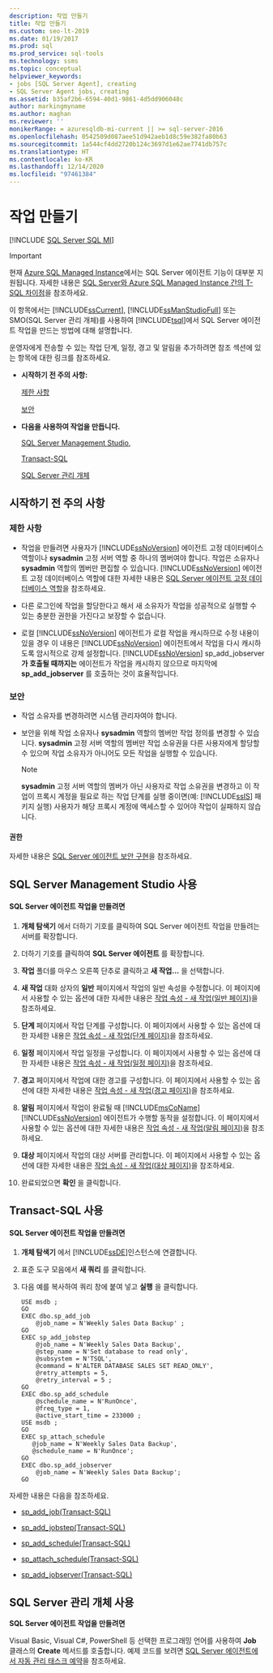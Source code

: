 ```yaml
---
description: 작업 만들기
title: 작업 만들기
ms.custom: seo-lt-2019
ms.date: 01/19/2017
ms.prod: sql
ms.prod_service: sql-tools
ms.technology: ssms
ms.topic: conceptual
helpviewer_keywords:
- jobs [SQL Server Agent], creating
- SQL Server Agent jobs, creating
ms.assetid: b35af2b6-6594-40d1-9861-4d5dd906048c
author: markingmyname
ms.author: maghan
ms.reviewer: ''
monikerRange: = azuresqldb-mi-current || >= sql-server-2016
ms.openlocfilehash: 0542509d087aee51d942aeb1d8c59e382fa80b63
ms.sourcegitcommit: 1a544cf4dd2720b124c3697d1e62ae7741db757c
ms.translationtype: HT
ms.contentlocale: ko-KR
ms.lasthandoff: 12/14/2020
ms.locfileid: "97461384"
---
```

# <a name="create-a-job"></a>작업 만들기
[!INCLUDE [SQL Server SQL MI](../../includes/applies-to-version/sql-asdbmi.md)]

> [!IMPORTANT]  
> 현재 [Azure SQL Managed Instance](/azure/sql-database/sql-database-managed-instance)에서는 SQL Server 에이전트 기능이 대부분 지원됩니다. 자세한 내용은 [SQL Server와 Azure SQL Managed Instance 간의 T-SQL 차이점](/azure/sql-database/sql-database-managed-instance-transact-sql-information#sql-server-agent)을 참조하세요.

이 항목에서는 [!INCLUDE[ssCurrent](../../includes/sscurrent-md.md)], [!INCLUDE[ssManStudioFull](../../includes/ssmanstudiofull-md.md)] 또는 SMO(SQL Server 관리 개체)를 사용하여 [!INCLUDE[tsql](../../includes/tsql-md.md)]에서 SQL Server 에이전트 작업을 만드는 방법에 대해 설명합니다.  
  
운영자에게 전송할 수 있는 작업 단계, 일정, 경고 및 알림을 추가하려면 참조 섹션에 있는 항목에 대한 링크를 참조하세요.  
  
-   **시작하기 전 주의 사항:**  
  
    [제한 사항](#Restrictions)  
  
    [보안](#Security)  
  
-   **다음을 사용하여 작업을 만듭니다.**  
  
    [SQL Server Management Studio](#SSMSProcedure),  
  
    [Transact-SQL](#TsqlProcedure)  
  
    [SQL Server 관리 개체](#SMOProcedure)  
  
## <a name="before-you-begin"></a><a name="BeforeYouBegin"></a>시작하기 전 주의 사항  
  
### <a name="limitations-and-restrictions"></a><a name="Restrictions"></a>제한 사항  
  
-   작업을 만들려면 사용자가 [!INCLUDE[ssNoVersion](../../includes/ssnoversion-md.md)] 에이전트 고정 데이터베이스 역할이나 **sysadmin** 고정 서버 역할 중 하나의 멤버여야 합니다. 작업은 소유자나 **sysadmin** 역할의 멤버만 편집할 수 있습니다. [!INCLUDE[ssNoVersion](../../includes/ssnoversion-md.md)] 에이전트 고정 데이터베이스 역할에 대한 자세한 내용은 [SQL Server 에이전트 고정 데이터베이스 역할](../../ssms/agent/sql-server-agent-fixed-database-roles.md)을 참조하세요.  
  
-   다른 로그인에 작업을 할당한다고 해서 새 소유자가 작업을 성공적으로 실행할 수 있는 충분한 권한을 가진다고 보장할 수 없습니다.  
  
-   로컬 [!INCLUDE[ssNoVersion](../../includes/ssnoversion-md.md)] 에이전트가 로컬 작업을 캐시하므로 수정 내용이 있을 경우 이 내용은 [!INCLUDE[ssNoVersion](../../includes/ssnoversion-md.md)] 에이전트에서 작업을 다시 캐시하도록 암시적으로 강제 설정합니다. [!INCLUDE[ssNoVersion](../../includes/ssnoversion-md.md)] sp_add_jobserver **가 호출될 때까지는** 에이전트가 작업을 캐시하지 않으므로 마지막에 **sp_add_jobserver** 를 호출하는 것이 효율적입니다.  
  
### <a name="security"></a><a name="Security"></a>보안  
  
-   작업 소유자를 변경하려면 시스템 관리자여야 합니다.  
  
-   보안을 위해 작업 소유자나 **sysadmin** 역할의 멤버만 작업 정의를 변경할 수 있습니다. **sysadmin** 고정 서버 역할의 멤버만 작업 소유권을 다른 사용자에게 할당할 수 있으며 작업 소유자가 아니어도 모든 작업을 실행할 수 있습니다.  
  
    > [!NOTE]  
    > **sysadmin** 고정 서버 역할의 멤버가 아닌 사용자로 작업 소유권을 변경하고 이 작업이 프록시 계정을 필요로 하는 작업 단계를 실행 중이면(예: [!INCLUDE[ssIS](../../includes/ssis_md.md)] 패키지 실행) 사용자가 해당 프록시 계정에 액세스할 수 있어야 작업이 실패하지 않습니다.  
  
#### <a name="permissions"></a><a name="Permissions"></a>권한  
자세한 내용은 [SQL Server 에이전트 보안 구현](../../ssms/agent/implement-sql-server-agent-security.md)을 참조하세요.  
  
## <a name="using-sql-server-management-studio"></a><a name="SSMSProcedure"></a>SQL Server Management Studio 사용  
  
#### <a name="to-create-a-sql-server-agent-job"></a>SQL Server 에이전트 작업을 만들려면  
  
1.  **개체 탐색기** 에서 더하기 기호를 클릭하여 SQL Server 에이전트 작업을 만들려는 서버를 확장합니다.  
  
2.  더하기 기호를 클릭하여 **SQL Server 에이전트** 를 확장합니다.  
  
3.  **작업** 폴더를 마우스 오른쪽 단추로 클릭하고 **새 작업...** 을 선택합니다.  
  
4.  **새 작업** 대화 상자의 **일반** 페이지에서 작업의 일반 속성을 수정합니다. 이 페이지에서 사용할 수 있는 옵션에 대한 자세한 내용은 [작업 속성 - 새 작업&#40;일반 페이지&#41;](../../ssms/agent/job-properties-new-job-general-page.md)을 참조하세요.  
  
5.  **단계** 페이지에서 작업 단계를 구성합니다. 이 페이지에서 사용할 수 있는 옵션에 대한 자세한 내용은 [작업 속성 - 새 작업&#40;단계 페이지&#41;](../../ssms/agent/job-properties-new-job-steps-page.md)을 참조하세요.  
  
6.  **일정** 페이지에서 작업 일정을 구성합니다. 이 페이지에서 사용할 수 있는 옵션에 대한 자세한 내용은 [작업 속성 - 새 작업&#40;일정 페이지&#41;](../../ssms/agent/job-properties-new-job-schedules-page.md)을 참조하세요.  
  
7.  **경고** 페이지에서 작업에 대한 경고를 구성합니다. 이 페이지에서 사용할 수 있는 옵션에 대한 자세한 내용은 [작업 속성 - 새 작업&#40;경고 페이지&#41;](../../ssms/agent/job-properties-new-job-alerts-page.md)을 참조하세요.  
  
8.  **알림** 페이지에서 작업이 완료될 때 [!INCLUDE[msCoName](../../includes/msconame_md.md)] [!INCLUDE[ssNoVersion](../../includes/ssnoversion-md.md)] 에이전트가 수행할 동작을 설정합니다. 이 페이지에서 사용할 수 있는 옵션에 대한 자세한 내용은 [작업 속성 - 새 작업&#40;알림 페이지&#41;](../../ssms/agent/job-properties-new-job-notifications-page.md)을 참조하세요.  
  
9. **대상** 페이지에서 작업의 대상 서버를 관리합니다. 이 페이지에서 사용할 수 있는 옵션에 대한 자세한 내용은 [작업 속성 - 새 작업&#40;대상 페이지&#41;](../../ssms/agent/job-properties-new-job-targets-page.md)을 참조하세요.  
  
10. 완료되었으면 **확인** 을 클릭합니다.  
  
## <a name="using-transact-sql"></a><a name="TsqlProcedure"></a>Transact-SQL 사용  
  
#### <a name="to-create-a-sql-server-agent-job"></a>SQL Server 에이전트 작업을 만들려면  
  
1.  **개체 탐색기** 에서 [!INCLUDE[ssDE](../../includes/ssde_md.md)]인스턴스에 연결합니다.  
  
2.  표준 도구 모음에서 **새 쿼리** 를 클릭합니다.  
  
3.  다음 예를 복사하여 쿼리 창에 붙여 넣고 **실행** 을 클릭합니다.  
  
    ```  
    USE msdb ;  
    GO  
    EXEC dbo.sp_add_job  
        @job_name = N'Weekly Sales Data Backup' ;  
    GO  
    EXEC sp_add_jobstep  
        @job_name = N'Weekly Sales Data Backup',  
        @step_name = N'Set database to read only',  
        @subsystem = N'TSQL',  
        @command = N'ALTER DATABASE SALES SET READ_ONLY',   
        @retry_attempts = 5,  
        @retry_interval = 5 ;  
    GO  
    EXEC dbo.sp_add_schedule  
        @schedule_name = N'RunOnce',  
        @freq_type = 1,  
        @active_start_time = 233000 ;  
    USE msdb ;  
    GO  
    EXEC sp_attach_schedule  
       @job_name = N'Weekly Sales Data Backup',  
       @schedule_name = N'RunOnce';  
    GO  
    EXEC dbo.sp_add_jobserver  
        @job_name = N'Weekly Sales Data Backup';  
    GO  
    ```  
  
자세한 내용은 다음을 참조하세요.  
  
-   [sp_add_job(Transact-SQL)](../../relational-databases/system-stored-procedures/sp-add-job-transact-sql.md)  
  
-   [sp_add_jobstep(Transact-SQL)](../../relational-databases/system-stored-procedures/sp-add-jobstep-transact-sql.md)  
  
-   [sp_add_schedule(Transact-SQL)](../../relational-databases/system-stored-procedures/sp-add-schedule-transact-sql.md)  
  
-   [sp_attach_schedule(Transact-SQL)](../../relational-databases/system-stored-procedures/sp-attach-schedule-transact-sql.md)  
  
-   [sp_add_jobserver(Transact-SQL)](../../relational-databases/system-stored-procedures/sp-add-jobserver-transact-sql.md)  
  
## <a name="using-sql-server-management-objects"></a><a name="SMOProcedure"></a>SQL Server 관리 개체 사용  
**SQL Server 에이전트 작업을 만들려면**  
  
Visual Basic, Visual C#, PowerShell 등 선택한 프로그래밍 언어를 사용하여 **Job** 클래스의 **Create** 메서드를 호출합니다. 예제 코드를 보려면 [SQL Server 에이전트에서 자동 관리 태스크 예약](../../relational-databases/server-management-objects-smo/tasks/scheduling-automatic-administrative-tasks-in-sql-server-agent.md)을 참조하세요.  
